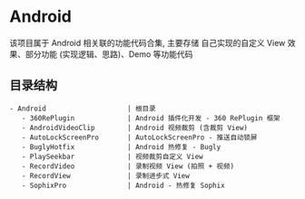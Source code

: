 # Android

该项目属于 Android 相关联的功能代码合集, 主要存储 自己实现的自定义 View 效果、部分功能 (实现逻辑、思路)、Demo 等功能代码



## 目录结构

```
- Android                    | 根目录
   - 360RePlugin             | Android 插件化开发 - 360 RePlugin 框架
   - AndroidVideoClip        | Android 视频裁剪 (含裁剪 View)
   - AutoLockScreenPro       | AutoLockScreenPro - 推送自动锁屏
   - BuglyHotfix             | Android 热修复 - Bugly
   - PlaySeekbar             | 视频裁剪自定义 View
   - RecordVideo             | 录制视频 View (拍照 + 视频)
   - RecordView              | 录制进步式 View
   - SophixPro               | Android - 热修复 Sophix
```
